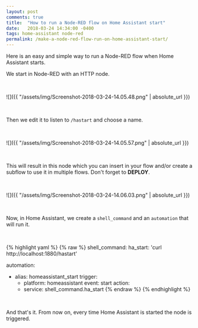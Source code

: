 ```yaml
---
layout: post
comments: true
title:  "How to run a Node-RED flow on Home Assistant start"
date:   2018-03-24 14:34:00 -0400
tags: home-assistant node-red
permalink: /make-a-node-red-flow-run-on-home-assistant-start/
---
```


Here is an easy and simple way to run a Node-RED flow when Home Assistant starts.

We start in Node-RED with an HTTP node.

<br />

![]({{ "/assets/img/Screenshot-2018-03-24-14.05.48.png" | absolute_url }})

<br />

Then we edit it to listen to `/hastart` and choose a name.

<br />

![]({{ "/assets/img/Screenshot-2018-03-24-14.05.57.png" | absolute_url }})

<br />

This will result in this node which you can insert in your flow and/or create a subflow to use it in multiple flows. Don't forget to **DEPLOY**.

<br />

![]({{ "/assets/img/Screenshot-2018-03-24-14.06.03.png" | absolute_url }})

<br />

Now, in Home Assistant, we create a `shell_command` and an `automation` that will run it.

<br />

{% highlight yaml %}
{% raw %}
shell_command:
  ha_start: 'curl http://localhost:1880/hastart'

automation:
  - alias: homeassistant_start
    trigger:
      - platform: homeassistant
        event: start
    action:
      - service: shell_command.ha_start
{% endraw %}
{% endhighlight %}

<br />

And that's it. From now on, every time Home Assistant is started the node is triggered.